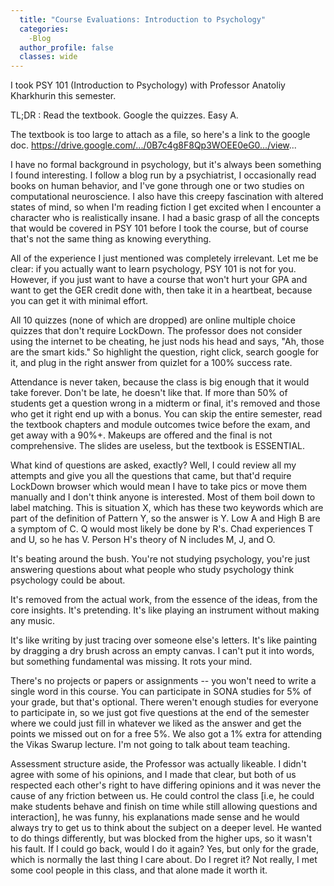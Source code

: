 ```yaml
---
  title: "Course Evaluations: Introduction to Psychology"
  categories:
    -Blog
  author_profile: false 
  classes: wide
---
```

I took PSY 101 (Introduction to Psychology) with Professor Anatoliy Kharkhurin this semester. 

TL;DR : Read the textbook. Google the quizzes. Easy A.

The textbook is too large to attach as a file, so here's a link to the google doc. https://drive.google.com/.../0B7c4g8F8Qp3WOEE0eG0.../view...

I have no formal background in psychology, but it's always been something I found interesting. I follow a blog run by a psychiatrist, I occasionally read books on human behavior, and I've gone through one or two studies on computational neuroscience. I also have this creepy fascination with altered states of mind, so when I'm reading fiction I get excited when I encounter a character who is realistically insane. I had a basic grasp of all the concepts that would be covered in PSY 101 before I took the course, but of course that's not the same thing as knowing everything. 

All of the experience I just mentioned was completely irrelevant. Let me be clear: if you actually want to learn psychology, PSY 101 is not for you. However, if you just want to have a course that won't hurt your GPA and want to get the GER credit done with, then take it in a heartbeat, because you can get it with minimal effort.

All 10 quizzes (none of which are dropped) are online multiple choice quizzes that don't require LockDown. The professor does not consider using the internet to be cheating, he just nods his head and says, "Ah, those are the smart kids." So highlight the question, right click, search google for it, and plug in the right answer from quizlet for a 100% success rate.

Attendance is never taken, because the class is big enough that it would take forever. Don't be late, he doesn't like that. If more than 50% of students get a question wrong in a midterm or final, it's removed and those who get it right end up with a bonus. You can skip the entire semester, read the textbook chapters and module outcomes twice before the exam, and get away with a 90%+. Makeups are offered and the final is not comprehensive. The slides are useless, but the textbook is ESSENTIAL.

What kind of questions are asked, exactly? Well, I could review all my attempts and give you all the questions that came, but that'd require LockDown browser which would mean I have to take pics or move them manually and I don't think anyone is interested. Most of them boil down to label matching. This is situation X, which has these two keywords which are part of the definition of Pattern Y, so the answer is Y.  Low A and High B are a symptom of C. Q would most likely be done by R's. Chad experiences T and U, so he has V. Person H's theory of N includes M, J, and O.

It's beating around the bush. You're not studying psychology, you're just answering questions about what people who study psychology think psychology could be about.

It's removed from the actual work, from the essence of the ideas, from the core insights. It's pretending. It's like playing an instrument without making any music. 

It's like writing by just tracing over someone else's letters. It's like painting by dragging a dry brush across an empty canvas. I can't put it into words, but something fundamental was missing. It rots your mind.

There's no projects or papers or assignments -- you won't need to write a single word in this course. You can participate in SONA studies for 5% of your grade, but that's optional. There weren't enough studies for everyone to participate in, so we just got five questions at the end of the semester where we could just fill in whatever we liked as the answer and get the points we missed out on for a free 5%. We also got a 1% extra for attending the Vikas Swarup lecture.
I'm not going to talk about team teaching.

Assessment structure aside, the Professor was actually likeable. I didn't agree with some of his opinions, and I made that clear, but both of us respected each other's right to have differing opinions and it was never the cause of any friction between us. He could control the class [i.e, he could make students behave and finish on time while still allowing questions and interaction], he was funny, his explanations made sense and he would always try to get us to think about the subject on a deeper level. He wanted to do things differently, but was blocked from the higher ups, so it wasn't his fault. If I could go back, would I do it again? Yes, but only for the grade, which is normally the last thing I care about. Do I regret it? Not really, I met some cool people in this class, and that alone made it worth it.
